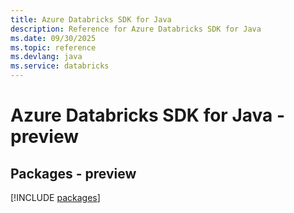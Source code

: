 ```yaml
---
title: Azure Databricks SDK for Java
description: Reference for Azure Databricks SDK for Java
ms.date: 09/30/2025
ms.topic: reference
ms.devlang: java
ms.service: databricks
---
```

# Azure Databricks SDK for Java - preview
## Packages - preview
[!INCLUDE [packages](databricks-index.md)]